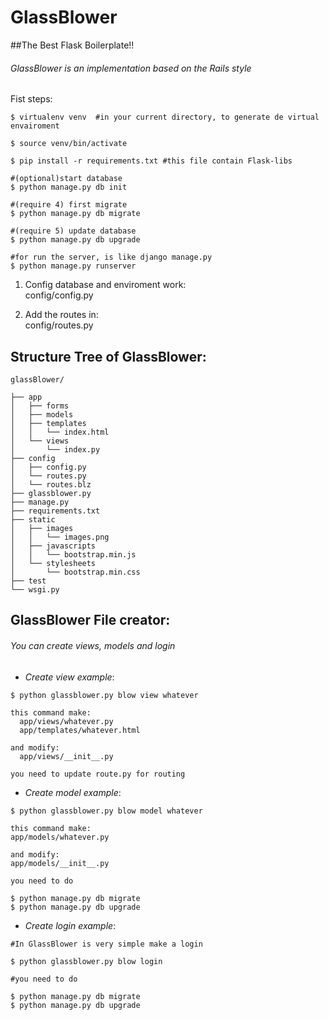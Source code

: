 GlassBlower 
===========

##The Best Flask Boilerplate!!

###### GlassBlower is an implementation based on the Rails style

Fist steps:

```
$ virtualenv venv  #in your current directory, to generate de virtual envairoment

$ source venv/bin/activate

$ pip install -r requirements.txt #this file contain Flask-libs

#(optional)start database
$ python manage.py db init 

#(require 4) first migrate
$ python manage.py db migrate 

#(require 5) update database
$ python manage.py db upgrade 

#for run the server, is like django manage.py
$ python manage.py runserver 
```

1. Config database and enviroment work: <br>
config/config.py 
 
2. Add the routes in: <br>
config/routes.py 

## Structure Tree of GlassBlower:

```
glassBlower/

├── app 
│   ├── forms 
│   ├── models 
│   ├── templates 
│   │   └── index.html 
│   └── views 
│       └── index.py 
├── config 
│   ├── config.py 
│   └── routes.py 
│   └── routes.blz 
├── glassblower.py 
├── manage.py 
├── requirements.txt 
├── static 
│   ├── images 
│   │   └── images.png 
│   ├── javascripts 
│   │   └── bootstrap.min.js 
│   └── stylesheets 
│       └── bootstrap.min.css 
├── test 
└── wsgi.py 
```


## GlassBlower File creator:

###### You can create views, models and login

* *Create view example*:

```
$ python glassblower.py blow view whatever

this command make:
  app/views/whatever.py
  app/templates/whatever.html

and modify: 
  app/views/__init__.py

you need to update route.py for routing
```

* *Create model example*:

```
$ python glassblower.py blow model whatever

this command make:
app/models/whatever.py
 
and modify:
app/models/__init__.py

you need to do

$ python manage.py db migrate
$ python manage.py db upgrade
```

* *Create login example*:

```
#In GlassBlower is very simple make a login

$ python glassblower.py blow login

#you need to do

$ python manage.py db migrate
$ python manage.py db upgrade
```


